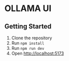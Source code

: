 # OLLAMA UI

## Getting Started

1. Clone the repository
2. Run `npm install`
3. Run `npm run dev`
4. Open [http://localhost:5173](http://localhost:5173)